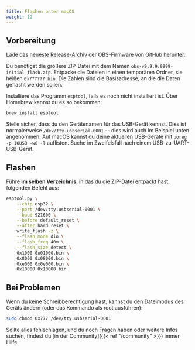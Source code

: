 ```yaml
---
title: Flashen unter macOS
weight: 12
---
```


## Vorbereitung

Lade das [neueste
Release-Archiv](https://github.com/openbikesensor/OpenBikeSensorFirmware/releases)
der OBS-Firmware von GitHub herunter.

Du benötigst die größere ZIP-Datei mit dem Namen
`obs-v9.9.9.9999-initial-flash.zip`. Entpacke die Dateien in einen temporären
Ordner, sie heißen `0x??????.bin`. Die Zahlen sind die Basisadresse, an die die
Daten geflasht werden sollen.

Installiere das Programm `esptool`, falls es noch nicht installiert ist. Über
Homebrew kannst du es so bekommen:

```bash
brew install esptool
```

Stelle sicher, dass du den Gerätenamen für das USB-Gerät kennst. Dies ist
normalerweise `/dev/tty.usbserial-0001` -- dies wird auch im Beispiel unten
angenommen. Auf macOS kannst du deine aktuellen USB-Geräte mit `ioreg -p IOUSB
-w0 -l` auflisten. Suche im Zweifelsfall nach einem USB-zu-UART-USB-Gerät.

## Flashen

Führe **im selben Verzeichnis**, in das du die ZIP-Datei entpackt hast, folgenden Befehl aus:

```bash
esptool.py \
    --chip esp32 \
    --port /dev/tty.usbserial-0001 \
    --baud 921600 \
    --before default_reset \
    --after hard_reset \
    write_flash -z \
    --flash_mode dio \
    --flash_freq 40m \
    --flash_size detect \
    0x1000 0x01000.bin \
    0x8000 0x08000.bin \
    0xe000 0x0e000.bin \
    0x10000 0x10000.bin
```


## Bei Problemen

Wenn du keine Schreibberechtigung hast, kannst du den Dateimodus des Geräts
ändern (oder das Kommando als root ausführen):

```bash
sudo chmod 0x777 /dev/tty.usbserial-0001
```

Sollte alles fehlschlagen, und du noch Fragen haben oder weitere Infos suchen, findest
du [in der Community]({{< ref "/community" >}}) immer Hilfe.
